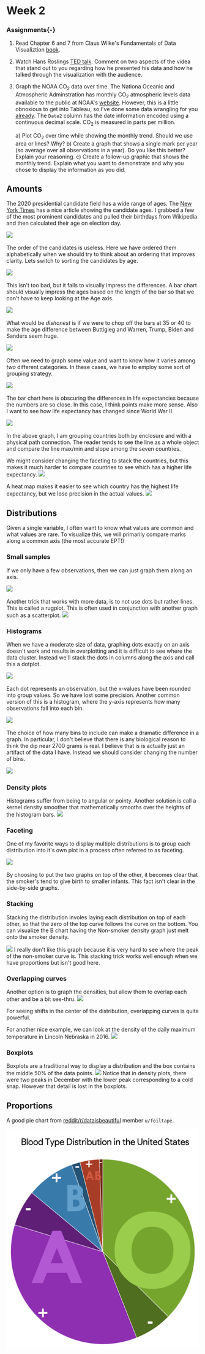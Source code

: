 # Week 2




### Assignments{-}

1. Read Chapter 6 and 7 from Claus Wilke's Fundamentals of Data Visualiztion [book](https://serialmentor.com/dataviz/).

2. Watch Hans Roslings [TED talk](https://www.ted.com/talks/hans_rosling_shows_the_best_stats_you_ve_ever_seen). Comment on two aspects of the videa that stand out to you regarding how he presented his data and how he talked through the visualization with the audience.

3. Graph the NOAA CO$_2$ data over time.  The Nationa Oceanic and Atmospheric Adminstration has monthly CO$_2$ atmospheric levels data available to the public at NOAA's [website](ftp://aftp.cmdl.noaa.gov/products/trends/co2/co2_mm_mlo.txt). However, this is a little obnoxious to get into Tableau, so I've done some data wrangling for you [already](https://raw.githubusercontent.com/dereksonderegger/141/master/data-raw/CO2.csv). The `Date2` column has the date information encoded using a continuous decimal scale. CO$_2$ is measured in parts per million.

    a) Plot CO$_2$ over time while showing the monthly trend. Should we use area or lines?  Why?
    b) Create a graph that shows a single mark per year (so average over all observations in a year). Do you like this better? Explain your reasoning.
    c) Create a follow-up graphic that shows the monthly trend. Explain what you want to demonstrate and why you chose to display the information as you did.
    




## Amounts

The 2020 presidential candidate field has a wide range of ages. 
The 
[New York Times](https://www.nytimes.com/interactive/2019/06/09/us/politics/2020-democractic-candidates-ages.html)
has a nice article showing the candidate ages. I grabbed a few of the most prominent candidates and pulled their birthdays from Wikipedia and then calculated their age on election day.

![](02_Week_2_files/figure-epub3/unnamed-chunk-2-1.png)<!-- -->

The order of the candidates is useless. Here we have ordered them alphabetically when we should try to think about an ordering that improves clarity. Lets switch to sorting the candidates by age.

![](02_Week_2_files/figure-epub3/unnamed-chunk-3-1.png)<!-- -->

This isn't too bad, but it fails to visually impress the differences. A bar chart should visually impress the ages based on the length of the bar so that we con't have to keep looking at the Age axis.

![](02_Week_2_files/figure-epub3/unnamed-chunk-4-1.png)<!-- -->

What would be *dishonest* is if we were to chop off the bars at 35 or 40 to make the age difference between Buttigieg and Warren, Trump, Biden and Sanders seem huge.

![](02_Week_2_files/figure-epub3/unnamed-chunk-5-1.png)<!-- -->


Often we need to graph some value and want to know how it varies among *two* different categories. In these cases, we have to employ some sort of grouping strategy.

![](02_Week_2_files/figure-epub3/unnamed-chunk-6-1.png)<!-- -->

The bar chart here is obscuring the differences in life expectancies because the numbers are so close. In this case, I think points make more sense. Also I want to see how life expectancy has changed since World War II.


![](02_Week_2_files/figure-epub3/unnamed-chunk-7-1.png)<!-- -->

In the above graph, I am grouping countries both by enclosure and with a physical path connection. The reader tends to see the line as a whole object and compare the line max/min and slope among the seven countries. 

We might consider changing the faceting to stack the countries, but this makes it much harder to compare countries to see which has a higher life expectancy.
![](02_Week_2_files/figure-epub3/unnamed-chunk-8-1.png)<!-- -->


A heat map makes it easier to see which country has the highest life expectancy, but we lose precision in the actual values.
![](02_Week_2_files/figure-epub3/unnamed-chunk-9-1.png)<!-- -->



## Distributions

Given a single variable, I often want to know what values are common and what values are rare. To visualize this, we will primarily compare marks along a common axis (the most accurate EPT!)

### Small samples
If we only have a few observations, then we can just graph them along an axis.

![](02_Week_2_files/figure-epub3/unnamed-chunk-10-1.png)<!-- -->

Another trick that works with more data, is to not use dots but rather lines. This is called a rugplot. This is often used in conjunction with another graph such as a scatterplot.
![](02_Week_2_files/figure-epub3/unnamed-chunk-11-1.png)<!-- -->


### Histograms
When we have a moderate size of data, graphing dots exactly on an axis doesn't work and results in overplotting and it is difficult to see where the data cluster. Instead we'll stack the dots in columns along the axis and call this a dotplot.

![](02_Week_2_files/figure-epub3/unnamed-chunk-12-1.png)<!-- -->

Each dot represents an observation, but the x-values have been rounded into group values. So we have lost some precision. Another common version of this is a histogram, where the y-axis represents how many observations fall into each bin.

![](02_Week_2_files/figure-epub3/unnamed-chunk-13-1.png)<!-- -->

The choice of how many bins to include can make a dramatic difference in a graph. In particular, I don't believe that there is any biological reason to think the dip near 2700 grams is real. I believe that is is actually just an artifact of the data I have. Instead we should consider changing the number of bins.

![](02_Week_2_files/figure-epub3/unnamed-chunk-14-1.png)<!-- -->



### Density plots
Histograms suffer from being to angular or pointy. Another solution is call a kernel density smoother that mathematically smooths over the heights of the histogram bars.
![](02_Week_2_files/figure-epub3/unnamed-chunk-15-1.png)<!-- -->


### Faceting
One of my favorite ways to display multiple distributions is to group each distribution into it's own plot in a process often referred to as faceting.

![](02_Week_2_files/figure-epub3/unnamed-chunk-16-1.png)<!-- -->

By choosing to put the two graphs on top of the other, it becomes clear that the smoker's tend to give birth to smaller infants. This fact isn't clear in the side-by-side graphs.


### Stacking

Stacking the distribution involes laying each distribution on top of each other, so that the zero of the top curve follows the curve on the bottom. You can visualize the B chart having the Non-smoker density graph just melt onto the smoker density.

![](02_Week_2_files/figure-epub3/unnamed-chunk-17-1.png)<!-- -->
I really don't like this graph because it is very hard to see where the peak of the non-smoker curve is. This stacking trick works well enough when we have proportions but isn't good here.



### Overlapping curves
Another option is to graph the densities, but allow them to overlap each other and be a bit see-thru.
![](02_Week_2_files/figure-epub3/unnamed-chunk-18-1.png)<!-- -->

For seeing shifts in the center of the distribution, overlapping curves is quite powerful.

For another nice example, we can look at the density of the daily maximum temperature in Lincoln Nebraska in 2016.
![](02_Week_2_files/figure-epub3/unnamed-chunk-19-1.png)<!-- -->


### Boxplots
Boxplots are a traditional way to display a distribution and the box contains the middle 50% of the data points.
![](02_Week_2_files/figure-epub3/unnamed-chunk-20-1.png)<!-- -->
Notice that in density plots, there were two peaks in December with the lower peak corresponding to a cold snap. However that detail is lost in the boxplots.



## Proportions

A good pie chart from [reddit/r/dataisbeautiful](https://www.reddit.com/r/dataisbeautiful/comments/cz58sb/blood_type_distribution_in_the_united_states_oc/) member `u/foiltape`.

![A Good Pie Chart](Resources/Graphs/Pie_Charts/BloodTypes.png)







